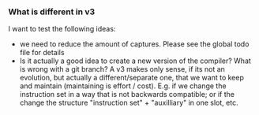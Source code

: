 
### What is different in v3

I want to test the following ideas:
- we need to reduce the amount of captures. Please see the global todo file for details
- Is it actually a good idea to create a new version of the compiler? What is wrong with a git branch? A v3
  makes only sense, if its not an evolution, but actually a different/separate one, that we want to keep
  and maintain (maintaining is effort / cost). E.g. if we change the instruction set in a way that is not
  backwards compatible; or if the change the structure "instruction set" + "auxilliary" in one slot, etc.
